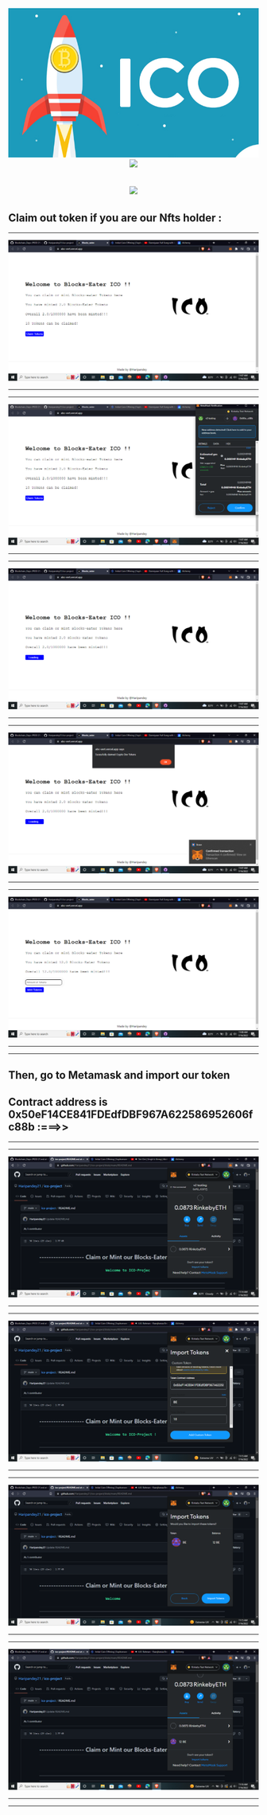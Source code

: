 <img align="right" alt="Coding" width="1000"  height="300" src="https://github.com/Haripandey21/ico-project/blob/main/my-app/ico-images/ico.jpg">
<h2 align="center">
  <a href="#">
    <img src="https://readme-typing-svg.herokuapp.com?color=47FFB3&lines=Claim+or+Mint+our+Token!!&center=true&size=21" />
  </a>
</h2>
<h2 align="center">
  <a href="#">
    <img src="https://readme-typing-svg.herokuapp.com?color=47FFB3&lines=Welcome+to+ICO-Project+!!&center=true&size=21" />
  </a>
</h2>

Claim out token if you are our Nfts holder : 
---------------------------------------------------------------------------------------------------------------------------
----------------------------------------------------------------------------------------------------------------------------
![](https://github.com/Haripandey21/ico-project/blob/main/my-app/ico-images/Screenshot%20(71).png)



----------------------------------------------------------------------------------------------------------------------------
----------------------------------------------------------------------------------------------------------------------------
![](https://github.com/Haripandey21/ico-project/blob/main/my-app/ico-images/Screenshot%20(72).png)

---------------------------------------------------------------------------------------------------------------------------
---------------------------------------------------------------------------------------------------------------------------
![](https://github.com/Haripandey21/ico-project/blob/main/my-app/ico-images/Screenshot%20(73).png)

---------------------------------------------------------------------------------------------------------------------------
----------------------------------------------------------------------------------------------------------------------------
![](https://github.com/Haripandey21/ico-project/blob/main/my-app/ico-images/Screenshot%20(74).png)

---------------------------------------------------------------------------------------------------------------------------
-----------------------------------------------------------------------------------------------------------------------------
![](https://github.com/Haripandey21/ico-project/blob/main/my-app/ico-images/Screenshot%20(75).png)

---------------------------------------------------------------------------------------------------------------------------
----------------------------------------------------------------------------------------------------------------------------

## Then, go to Metamask and import our token 
## Contract address is 0x50eF14CE841FDEdfDBF967A622586952606fc88b :===>>
---------------------------------------------------------------------------------------------------------------------------
-----------------------------------------------------------------------------------------------------------------------------
![](https://github.com/Haripandey21/ico-project/blob/main/my-app/ico-images/Screenshot%20(76).png)


---------------------------------------------------------------------------------------------------------------------------
-----------------------------------------------------------------------------------------------------------------------------
![](https://github.com/Haripandey21/ico-project/blob/main/my-app/ico-images/Screenshot%20(77).png)


---------------------------------------------------------------------------------------------------------------------------
-----------------------------------------------------------------------------------------------------------------------------
![](https://github.com/Haripandey21/ico-project/blob/main/my-app/ico-images/Screenshot%20(78).png)


---------------------------------------------------------------------------------------------------------------------------
-----------------------------------------------------------------------------------------------------------------------------
![](https://github.com/Haripandey21/ico-project/blob/main/my-app/ico-images/Screenshot%20(79).png)

---------------------------------------------------------------------------------------------------------------------------
----------------------------------------------------------------------------------------------------------------------------

